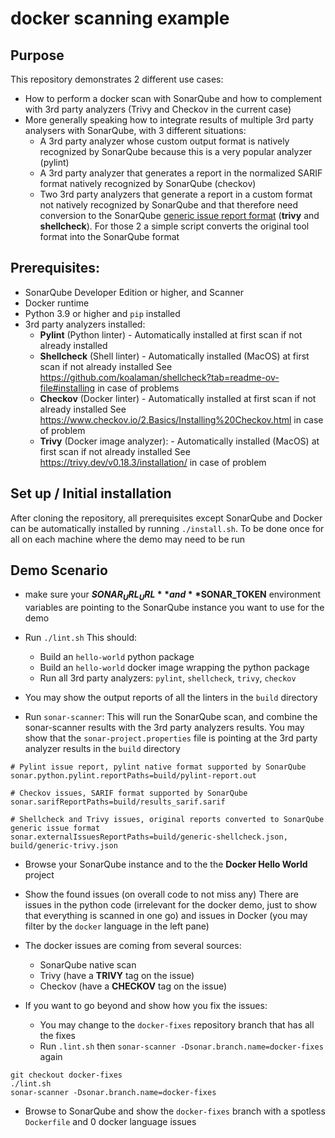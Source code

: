 # docker scanning example

## Purpose
This repository demonstrates 2 different use cases:
- How to perform a docker scan with SonarQube and how to complement with 3rd party analyzers
(Trivy and Checkov in the current case)
- More generally speaking how to integrate results of multiple 3rd party analysers with SonarQube, with 3 different situations:
  - A 3rd party analyzer whose custom output format is natively recognized by SonarQube because this is a very popular analyzer (pylint)
  - A 3rd party analyzer that generates a report in the normalized SARIF format natively recognized by SonarQube (checkov)
  - Two 3rd party analyzers that generate a report in a custom format not natively recognized by SonarQube and that therefore need conversion to the SonarQube [generic issue report format](https://docs.sonarsource.com/sonarqube-server/latest/analyzing-source-code/importing-external-issues/generic-issue-import-format/) (**trivy** and **shellcheck**).
  For those 2 a simple script converts the original tool format into the SonarQube format


## Prerequisites:
- SonarQube Developer Edition or higher, and Scanner
- Docker runtime
- Python 3.9 or higher and `pip` installed
- 3rd party analyzers installed:
  - **Pylint** (Python linter) - Automatically installed at first scan if not already installed
  - **Shellcheck** (Shell linter) - Automatically installed (MacOS) at first scan if not already installed
    See https://github.com/koalaman/shellcheck?tab=readme-ov-file#installing in case of problems
  - **Checkov** (Docker linter) - Automatically installed at first scan if not already installed
    See https://www.checkov.io/2.Basics/Installing%20Checkov.html in case of problem
  - **Trivy** (Docker image analyzer):  - Automatically installed (MacOS) at first scan if not already installed
  See https://trivy.dev/v0.18.3/installation/ in case of problem

## Set up / Initial installation
After cloning the repository, all prerequisites except SonarQube and Docker can be automatically installed by running `./install.sh`.
To be done once for all on each machine where the demo may need to be run

## Demo Scenario
- make sure your **$SONAR_URL_URL** and **$SONAR_TOKEN** environment variables are pointing to the SonarQube instance you want to use for the demo
- Run `./lint.sh`
  This should:
  - Build an `hello-world` python package
  - Build an `hello-world` docker image wrapping the python package
  - Run all 3rd party analyzers: `pylint`, `shellcheck`, `trivy`, `checkov`

- You may show the output reports of all the linters in the `build` directory

- Run `sonar-scanner`:
  This will run the SonarQube scan, and combine the sonar-scanner results with the 3rd party analyzers results.
  You may show that the `sonar-project.properties` file is pointing at the 3rd party analyzer results in the `build` directory
```
# Pylint issue report, pylint native format supported by SonarQube
sonar.python.pylint.reportPaths=build/pylint-report.out

# Checkov issues, SARIF format supported by SonarQube
sonar.sarifReportPaths=build/results_sarif.sarif

# Shellcheck and Trivy issues, original reports converted to SonarQube generic issue format
sonar.externalIssuesReportPaths=build/generic-shellcheck.json, build/generic-trivy.json
```

- Browse your SonarQube instance and to the the **Docker Hello World** project
- Show the found issues (on overall code to not miss any)
  There are issues in the python code (irrelevant for the docker demo, just to show that everything is scanned in one go)
  and issues in Docker (you may filter by the `docker` language in the left pane)
- The docker issues are coming from several sources:
  - SonarQube native scan
  - Trivy (have a **TRIVY** tag on the issue)
  - Checkov (have a **CHECKOV** tag on the issue)

- If you want to go beyond and show how you fix the issues:
  - You may change to the `docker-fixes` repository branch that has all the fixes
  - Run `.lint.sh` then `sonar-scanner -Dsonar.branch.name=docker-fixes` again
```
git checkout docker-fixes
./lint.sh
sonar-scanner -Dsonar.branch.name=docker-fixes
```
  - Browse to SonarQube and show the `docker-fixes` branch with a spotless `Dockerfile` and 0 docker language issues
